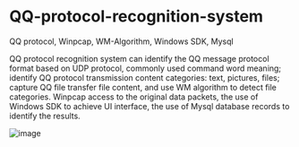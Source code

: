 # QQ-protocol-recognition-system
QQ protocol, Winpcap, WM-Algorithm, Windows SDK, Mysql

QQ protocol recognition system can identify the QQ message protocol format based on UDP protocol, commonly used command word meaning; identify QQ protocol transmission content categories: text, pictures, files; capture QQ file transfer file content, and use WM algorithm to detect file categories. Winpcap access to the original data packets, the use of Windows SDK to achieve UI interface, the use of Mysql database records to identify the results.


![image](https://github.com/githubforliyidan/QQ-protocol-recognition-system/blob/master/screenshots/1.png)
